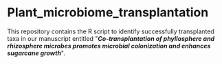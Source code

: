 # Plant_microbiome_transplantation

This repository contains the R script to identify successfully transplanted taxa in our manuscript entitled "***Co-transplantation of phyllosphere and rhizosphere microbes promotes microbial colonization and enhances sugarcane growth***".

